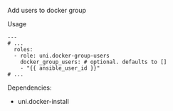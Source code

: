 Add users to docker group

Usage
```
---
# ...
  roles:
  - role: uni.docker-group-users
    docker_group_users: # optional. defaults to []
    - "{{ ansible_user_id }}"
# ...
```

Dependencies:
- uni.docker-install

